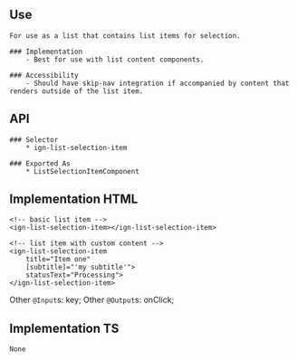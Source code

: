 ## Use
    For use as a list that contains list items for selection.

    ### Implementation 
        - Best for use with list content components.

    ### Accessibility
        - Should have skip-nav integration if accompanied by content that renders outside of the list item.


## API
    ### Selector
        * ign-list-selection-item
    
    ### Exported As
        * ListSelectionItemComponent


## Implementation HTML
    <!-- basic list item -->
    <ign-list-selection-item></ign-list-selection-item>
    
    <!-- list item with custom content -->
    <ign-list-selection-item
        title="Item one"
        [subtitle]="'my subtitle'">
        statusText="Processing">
    </ign-list-selection-item>
Other `@Input`s: key;
Other `@Output`s: onClick;

## Implementation TS
    None